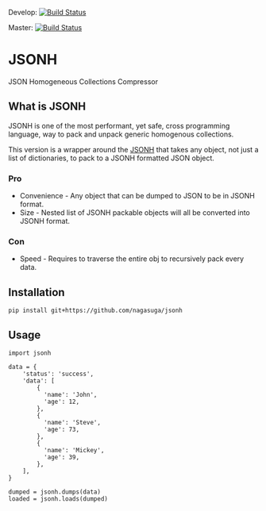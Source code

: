 Develop: [![Build Status](https://travis-ci.org/nagasuga/jsonh.png?branch=develop)](https://travis-ci.org/nagasuga/jsonh)

Master: [![Build Status](https://travis-ci.org/nagasuga/jsonh.png?branch=master)](https://travis-ci.org/nagasuga/jsonh)


# JSONH
JSON Homogeneous Collections Compressor

## What is JSONH

JSONH is one of the most performant, yet safe, cross programming language, way to pack and unpack generic homogenous collections.

This version is a wrapper around the [JSONH](https://github.com/WebReflection/JSONH) that takes any object, not just a list of dictionaries, to pack to a JSONH formatted JSON object.

### Pro

  * Convenience - Any object that can be dumped to JSON to be in JSONH format.
  * Size - Nested list of JSONH packable objects will all be converted into JSONH format.

### Con

  * Speed - Requires to traverse the entire obj to recursively pack every data.

## Installation

```
pip install git+https://github.com/nagasuga/jsonh
```

## Usage

```
import jsonh

data = {
    'status': 'success',
    'data': [
        {
          'name': 'John',
          'age': 12,
        },
        {
          'name': 'Steve',
          'age': 73,
        },
        {
          'name': 'Mickey',
          'age': 39,
        },
    ],
}

dumped = jsonh.dumps(data)
loaded = jsonh.loads(dumped)

```
